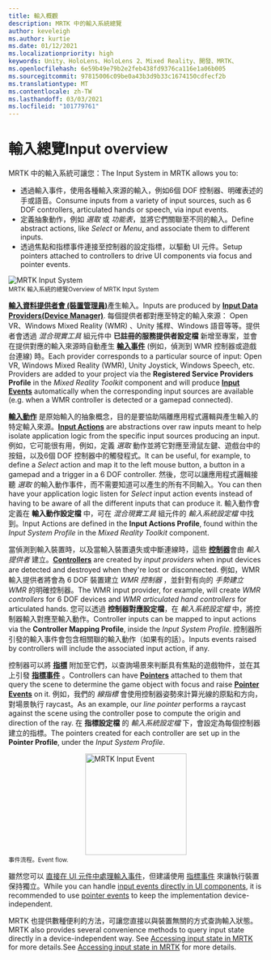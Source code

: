 ```yaml
---
title: 輸入概觀
description: MRTK 中的輸入系統總覽
author: keveleigh
ms.author: kurtie
ms.date: 01/12/2021
ms.localizationpriority: high
keywords: Unity、HoloLens、HoloLens 2、Mixed Reality、開發、MRTK、
ms.openlocfilehash: 6e59b49e79b2e2feb438fd9376ca116e1a06b005
ms.sourcegitcommit: 97815006c09be0a43b3d9b33c1674150cdfecf2b
ms.translationtype: MT
ms.contentlocale: zh-TW
ms.lasthandoff: 03/03/2021
ms.locfileid: "101779761"
---
```

# <a name="input-overview"></a><span data-ttu-id="96aae-104">輸入總覽</span><span class="sxs-lookup"><span data-stu-id="96aae-104">Input overview</span></span>

<span data-ttu-id="96aae-105">MRTK 中的輸入系統可讓您：</span><span class="sxs-lookup"><span data-stu-id="96aae-105">The Input System in MRTK allows you to:</span></span>

- <span data-ttu-id="96aae-106">透過輸入事件，使用各種輸入來源的輸入，例如6個 DOF 控制器、明確表述的手或語音。</span><span class="sxs-lookup"><span data-stu-id="96aae-106">Consume inputs from a variety of input sources, such as 6 DOF controllers, articulated hands or speech, via input events.</span></span>
- <span data-ttu-id="96aae-107">定義抽象動作，例如 *選取* 或 *功能表*，並將它們關聯至不同的輸入。</span><span class="sxs-lookup"><span data-stu-id="96aae-107">Define abstract actions, like *Select* or *Menu*, and associate them to different inputs.</span></span>
- <span data-ttu-id="96aae-108">透過焦點和指標事件連接至控制器的設定指標，以驅動 UI 元件。</span><span class="sxs-lookup"><span data-stu-id="96aae-108">Setup pointers attached to controllers to drive UI components via focus and pointer events.</span></span>

<img src="../images/input/MRTK_InputSystem.png" style="display:block;margin-left:auto;margin-right:auto;" alt="MRTK Input System">
<span data-ttu-id="96aae-109"><sup>MRTK 輸入系統的總覽</sup></span><span class="sxs-lookup"><span data-stu-id="96aae-109"><sup>Overview of MRTK Input System</sup></span></span>

<span data-ttu-id="96aae-110">[**輸入資料提供者會 (裝置管理員)**](InputProviders.md)產生輸入。</span><span class="sxs-lookup"><span data-stu-id="96aae-110">Inputs are produced by [**Input Data Providers(Device Manager)**](InputProviders.md).</span></span> <span data-ttu-id="96aae-111">每個提供者都對應至特定的輸入來源： Open VR、Windows Mixed Reality (WMR) 、Unity 搖桿、Windows 語音等等。提供者會透過 *混合現實工具* 組元件中 **已註冊的服務提供者設定檔** 新增至專案，並會在提供對應的輸入來源時自動產生 [**輸入事件**](InputEvents.md) (例如，偵測到 WMR 控制器或遊戲台連線) 時。</span><span class="sxs-lookup"><span data-stu-id="96aae-111">Each provider corresponds to a particular source of input: Open VR, Windows Mixed Reality (WMR), Unity Joystick, Windows Speech, etc. Providers are added to your project via the **Registered Service Providers Profile** in the *Mixed Reality Toolkit* component and will produce [**Input Events**](InputEvents.md) automatically when the corresponding input sources are available (e.g. when a WMR controller is detected or a gamepad connected).</span></span>

<span data-ttu-id="96aae-112">[**輸入動作**](InputActions.md) 是原始輸入的抽象概念，目的是要協助隔離應用程式邏輯與產生輸入的特定輸入來源。</span><span class="sxs-lookup"><span data-stu-id="96aae-112">[**Input Actions**](InputActions.md) are abstractions over raw inputs meant to help isolate application logic from the specific input sources producing an input.</span></span> <span data-ttu-id="96aae-113">例如，它可能很有用，例如，定義 *選取* 動作並將它對應至滑鼠左鍵、遊戲台中的按鈕，以及6個 DOF 控制器中的觸發程式。</span><span class="sxs-lookup"><span data-stu-id="96aae-113">It can be useful, for example, to define a *Select* action and map it to the left mouse button, a button in a gamepad and a trigger in a 6 DOF controller.</span></span> <span data-ttu-id="96aae-114">然後，您可以讓應用程式邏輯接聽 *選取* 的輸入動作事件，而不需要知道可以產生的所有不同輸入。</span><span class="sxs-lookup"><span data-stu-id="96aae-114">You can then have your application logic listen for *Select* input action events instead of having to be aware of all the different inputs that can produce it.</span></span> <span data-ttu-id="96aae-115">輸入動作會定義在 **輸入動作設定檔** 中，可在 *混合現實工具* 組元件的 *輸入系統設定檔* 中找到。</span><span class="sxs-lookup"><span data-stu-id="96aae-115">Input Actions are defined in the **Input Actions Profile**, found within the *Input System Profile* in the *Mixed Reality Toolkit* component.</span></span>

<span data-ttu-id="96aae-116">當偵測到輸入裝置時，以及當輸入裝置遺失或中斷連線時，這些 [**控制器**](Controllers.md)會由 *輸入提供者* 建立。</span><span class="sxs-lookup"><span data-stu-id="96aae-116">[**Controllers**](Controllers.md) are created by *input providers* when input devices are detected and destroyed when they're lost or disconnected.</span></span> <span data-ttu-id="96aae-117">例如，WMR 輸入提供者將會為 6 DOF 裝置建立 *WMR 控制器* ，並針對有向的 *手勢建立 WMR* 的明確控制器。</span><span class="sxs-lookup"><span data-stu-id="96aae-117">The WMR input provider, for example, will create *WMR controllers* for 6 DOF devices and *WMR articulated hand controllers* for articulated hands.</span></span> <span data-ttu-id="96aae-118">您可以透過 **控制器對應設定檔**，在 *輸入系統設定檔* 中，將控制器輸入對應至輸入動作。</span><span class="sxs-lookup"><span data-stu-id="96aae-118">Controller inputs can be mapped to input actions via the **Controller Mapping Profile**, inside the *Input System Profile*.</span></span> <span data-ttu-id="96aae-119">控制器所引發的輸入事件會包含相關聯的輸入動作（如果有的話）。</span><span class="sxs-lookup"><span data-stu-id="96aae-119">Inputs events raised by controllers will include the associated input action, if any.</span></span>

<span data-ttu-id="96aae-120">控制器可以將 [**指標**](Pointers.md) 附加至它們，以查詢場景來判斷具有焦點的遊戲物件，並在其上引發 [**指標事件**](Pointers.md#pointer-event-interfaces) 。</span><span class="sxs-lookup"><span data-stu-id="96aae-120">Controllers can have [**Pointers**](Pointers.md) attached to them that query the scene to determine the game object with focus and raise [**Pointer Events**](Pointers.md#pointer-event-interfaces) on it.</span></span> <span data-ttu-id="96aae-121">例如，我們的 *線指標* 會使用控制器姿勢來計算光線的原點和方向，對場景執行 raycast。</span><span class="sxs-lookup"><span data-stu-id="96aae-121">As an example, our *line pointer* performs a raycast against the scene using the controller pose to compute the origin and direction of the ray.</span></span> <span data-ttu-id="96aae-122">在 **指標設定檔** 的 *輸入系統設定檔* 下，會設定為每個控制器建立的指標。</span><span class="sxs-lookup"><span data-stu-id="96aae-122">The pointers created for each controller are set up in the **Pointer Profile**, under the *Input System Profile*.</span></span>

<img src="../images/input/MRTK_Input_EventFlow.png" width="200px" style="display:block;margin-left:auto;margin-right:auto;" alt="MRTK Input Event">
<span data-ttu-id="96aae-123"><sup>事件流程。</sup></span><span class="sxs-lookup"><span data-stu-id="96aae-123"><sup>Event flow.</sup></span></span>

<span data-ttu-id="96aae-124">雖然您可以 [直接在 UI 元件中處理輸入事件](InputEvents.md)，但建議使用 [指標事件](pointers.md#pointer-event-interfaces) 來讓執行裝置保持獨立。</span><span class="sxs-lookup"><span data-stu-id="96aae-124">While you can handle [input events directly in UI components](InputEvents.md), it is recommended to use [pointer events](pointers.md#pointer-event-interfaces) to keep the implementation device-independent.</span></span>

<span data-ttu-id="96aae-125">MRTK 也提供數種便利的方法，可讓您直接以與裝置無關的方式查詢輸入狀態。</span><span class="sxs-lookup"><span data-stu-id="96aae-125">MRTK also provides several convenience methods to query input state directly in a device-independent way.</span></span> <span data-ttu-id="96aae-126">See [Accessing input state in MRTK](InputState.md) for more details.</span><span class="sxs-lookup"><span data-stu-id="96aae-126">See [Accessing input state in MRTK](InputState.md) for more details.</span></span>

